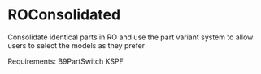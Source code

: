# ROConsolidated
Consolidate identical parts in RO and use the part variant system to allow users to select the models as they prefer

Requirements:
B9PartSwitch
KSPF
